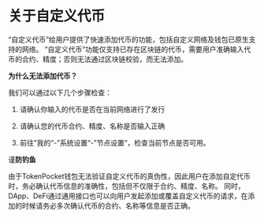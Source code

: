 # 关于自定义代币

“自定义代币”给用户提供了快速添加代币的功能，包括自定义网络及钱包已原生支持的网络。 ”自定义代币“功能仅支持已存在区块链的代币，需要用户准确输入代币的合约、精度；否则无法通过区块链校验，而无法添加。



**为什么无法添加代币？**

我们可以通过以下几个步骤检查： 

1. 请确认你输入的代币是否在当前网络进行了发行 

2. 请确认您的代币合约、精度、名称是否输入正确 

3. 前往”我的“-”系统设置“-”节点设置“，检查当前节点是否可用。



谨**防钓鱼**

由于TokenPocket钱包无法验证自定义代币的真伪性，因此用户在添加自定代币时，务必确认代币信息的准确性，包括但不仅限于合约、精度、名称。 同时，DApp、DeFi通过通用接口也可以向用户发起添加或覆盖自定义代币的请求，在添加的时候请务必多次确认代币的合约、名称等信息是否正确。





